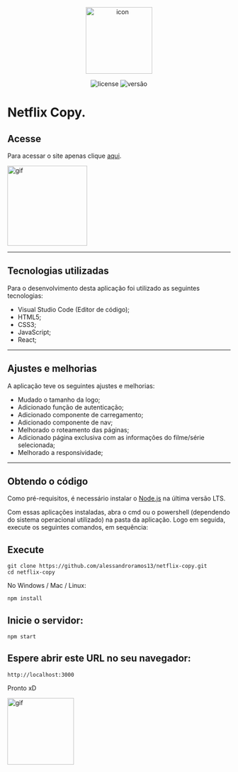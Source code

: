 <p align="center">
    <img src="https://icons.iconarchive.com/icons/papirus-team/papirus-apps/128/netflix-icon.png" alt="icon" height="150px">
</p>

<p align="center">
    <img src="https://img.shields.io/github/license/mashape/apistatus.svg" alt="license"/>
    <img src="https://img.shields.io/badge/version-2.0-red" alt="versão">
</p>

# Netflix Copy.

## Acesse

Para acessar o site apenas clique [aqui](https://netflixcopy.vercel.app/).

<img src="https://media.giphy.com/media/LnuOPA23FxnCoW7RBI/giphy.gif" alt="gif" height="180px" >

---

## Tecnologias utilizadas

Para o desenvolvimento desta aplicação foi utilizado as seguintes tecnologias:

* Visual Studio Code (Editor de código);
* HTML5;
* CSS3;
* JavaScript; 
* React;

---

## Ajustes e melhorias

A aplicação teve os seguintes ajustes e melhorias:

* Mudado o tamanho da logo;
* Adicionado função de autenticação;
* Adicionado componente de carregamento;
* Adicionado componente de nav;
* Melhorado o roteamento das páginas;
* Adicionado página exclusiva com as informações do filme/série selecionada;
* Melhorado a responsividade;

---

## Obtendo o código

Como pré-requisitos, é necessário instalar o [Node.js](https://nodejs.org/pt-br/download/) na última versão LTS.

Com essas aplicações instaladas, abra o cmd ou o powershell (dependendo do sistema operacional utilizado) na pasta da aplicação. Logo em seguida, execute os seguintes comandos, em sequência:

## Execute

```
git clone https://github.com/alessandroramos13/netflix-copy.git
cd netflix-copy
```

No Windows / Mac / Linux:

```
npm install
```

## Inicie o servidor:

```
npm start
```

## Espere abrir este URL no seu navegador:

```
http://localhost:3000
```

Pronto xD

<img src="https://media.giphy.com/media/AFdcYElkoNAUE/giphy.gif" alt="gif" height="150px" >
